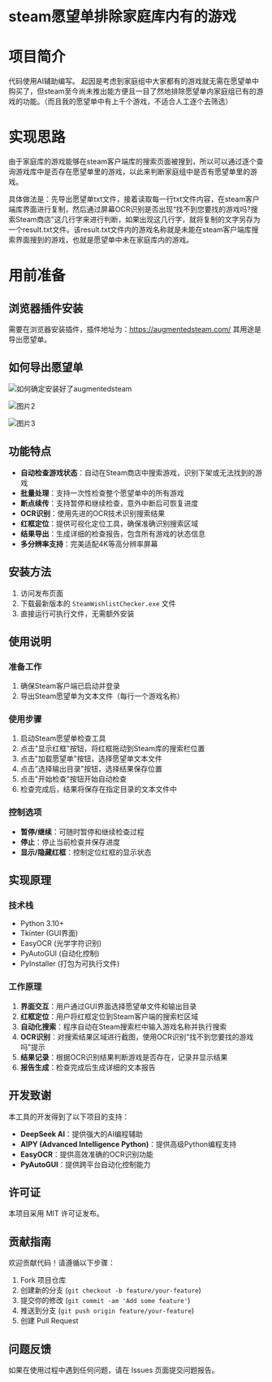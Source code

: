 # steam愿望单排除家庭库内有的游戏

# 项目简介

代码使用AI辅助编写。
起因是考虑到家庭组中大家都有的游戏就无需在愿望单中购买了，但steam至今尚未推出能方便且一目了然地排除愿望单内家庭组已有的游戏的功能。（而且我的愿望单中有上千个游戏，不适合人工逐个去筛选）

# 实现思路

由于家庭库的游戏能够在steam客户端库的搜索页面被搜到，所以可以通过逐个查询游戏库中是否存在愿望单里的游戏，以此来判断家庭组中是否有愿望单里的游戏。

具体做法是：先导出愿望单txt文件，接着读取每一行txt文件内容，在steam客户端库界面进行复制，然后通过屏幕OCR识别是否出现“找不到您要找的游戏吗?搜索Steam商店”这几行字来进行判断，如果出现这几行字，就将复制的文字另存为一个result.txt文件。该result.txt文件内的游戏名称就是未能在steam客户端库搜索界面搜到的游戏，也就是愿望单中未在家庭库内的游戏。

# 用前准备

## 浏览器插件安装
需要在浏览器安装插件，插件地址为：https://augmentedsteam.com/
其用途是导出愿望单。

## 如何导出愿望单
![如何确定安装好了augmentedsteam](https://github.com/s0h9aMnRe/steam-wishlist-excludes-games-available-in-the-family-library/blob/main/%E7%A4%BA%E4%BE%8B%E7%85%A7%E7%89%87/%E5%9B%BE%E7%89%871.png)

![图片2](https://github.com/s0h9aMnRe/steam-wishlist-excludes-games-available-in-the-family-library/blob/main/%E7%A4%BA%E4%BE%8B%E7%85%A7%E7%89%87/%E5%9B%BE%E7%89%872.png)

![图片3](https://github.com/s0h9aMnRe/steam-wishlist-excludes-games-available-in-the-family-library/blob/main/%E7%A4%BA%E4%BE%8B%E7%85%A7%E7%89%87/%E5%9B%BE%E7%89%873.png)

## 功能特点

- **自动检查游戏状态**：自动在Steam商店中搜索游戏，识别下架或无法找到的游戏
- **批量处理**：支持一次性检查整个愿望单中的所有游戏
- **断点续传**：支持暂停和继续检查，意外中断后可恢复进度
- **OCR识别**：使用先进的OCR技术识别搜索结果
- **红框定位**：提供可视化定位工具，确保准确识别搜索区域
- **结果导出**：生成详细的检查报告，包含所有游戏的状态信息
- **多分辨率支持**：完美适配4K等高分辨率屏幕

## 安装方法

1. 访问发布页面
2. 下载最新版本的 `SteamWishlistChecker.exe` 文件
3. 直接运行可执行文件，无需额外安装

## 使用说明

### 准备工作

1. 确保Steam客户端已启动并登录
2. 导出Steam愿望单为文本文件（每行一个游戏名称）

### 使用步骤

1. 启动Steam愿望单检查工具
2. 点击"显示红框"按钮，将红框拖动到Steam库的搜索栏位置
3. 点击"加载愿望单"按钮，选择愿望单文本文件
4. 点击"选择输出目录"按钮，选择结果保存位置
5. 点击"开始检查"按钮开始自动检查
6. 检查完成后，结果将保存在指定目录的文本文件中

### 控制选项

- **暂停/继续**：可随时暂停和继续检查过程
- **停止**：停止当前检查并保存进度
- **显示/隐藏红框**：控制定位红框的显示状态

## 实现原理

### 技术栈

- Python 3.10+
- Tkinter (GUI界面)
- EasyOCR (光学字符识别)
- PyAutoGUI (自动化控制)
- PyInstaller (打包为可执行文件)

### 工作原理

1. **界面交互**：用户通过GUI界面选择愿望单文件和输出目录
2. **红框定位**：用户将红框定位到Steam客户端的搜索栏区域
3. **自动化搜索**：程序自动在Steam搜索栏中输入游戏名称并执行搜索
4. **OCR识别**：对搜索结果区域进行截图，使用OCR识别"找不到您要找的游戏吗"提示
5. **结果记录**：根据OCR识别结果判断游戏是否存在，记录并显示结果
6. **报告生成**：检查完成后生成详细的文本报告

## 开发致谢

本工具的开发得到了以下项目的支持：

- **DeepSeek AI**：提供强大的AI编程辅助
- **AIPY (Advanced Intelligence Python)**：提供高级Python编程支持
- **EasyOCR**：提供高效准确的OCR识别功能
- **PyAutoGUI**：提供跨平台自动化控制能力

## 许可证

本项目采用 MIT 许可证发布。



## 贡献指南

欢迎贡献代码！请遵循以下步骤：

1. Fork 项目仓库
2. 创建新的分支 (`git checkout -b feature/your-feature`)
3. 提交你的修改 (`git commit -am 'Add some feature'`)
4. 推送到分支 (`git push origin feature/your-feature`)
5. 创建 Pull Request

## 问题反馈

如果在使用过程中遇到任何问题，请在 Issues 页面提交问题报告。
